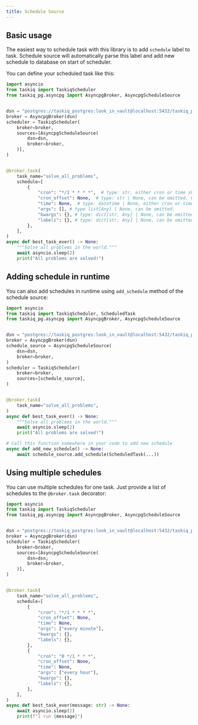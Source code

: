 ```yaml
---
title: Schedule Source
---
```


## Basic usage

The easiest way to schedule task with this library is to add `schedule` label to task. Schedule source will automatically
parse this label and add new schedule to database on start of scheduler.

You can define your scheduled task like this:

  ```python
  import asyncio
  from taskiq import TaskiqScheduler
  from taskiq_pg.asyncpg import AsyncpgBroker, AsyncpgScheduleSource


  dsn = "postgres://taskiq_postgres:look_in_vault@localhost:5432/taskiq_postgres"
  broker = AsyncpgBroker(dsn)
  scheduler = TaskiqScheduler(
      broker=broker,
      sources=[AsyncpgScheduleSource(
          dsn=dsn,
          broker=broker,
      )],
  )


  @broker.task(
      task_name="solve_all_problems",
      schedule=[
          {
              "cron": "*/1 * * * *",  # type: str, either cron or time should be specified.
              "cron_offset": None,  # type: str | None, can be omitted. For example "Europe/Berlin".
              "time": None,  # type: datetime | None, either cron or time should be specified.
              "args": [], # type list[Any] | None, can be omitted.
              "kwargs": {}, # type: dict[str, Any] | None, can be omitted.
              "labels": {}, # type: dict[str, Any] | None, can be omitted.
          },
      ],
  )
  async def best_task_ever() -> None:
      """Solve all problems in the world."""
      await asyncio.sleep(2)
      print("All problems are solved!")
  ```


## Adding schedule in runtime

You can also add schedules in runtime using `add_schedule` method of the schedule source:


  ```python
  import asyncio
  from taskiq import TaskiqScheduler, ScheduledTask
  from taskiq_pg.asyncpg import AsyncpgBroker, AsyncpgScheduleSource


  dsn = "postgres://taskiq_postgres:look_in_vault@localhost:5432/taskiq_postgres"
  broker = AsyncpgBroker(dsn)
  schedule_source = AsyncpgScheduleSource(
      dsn=dsn,
      broker=broker,
  )
  scheduler = TaskiqScheduler(
      broker=broker,
      sources=[schedule_source],
  )


  @broker.task(
      task_name="solve_all_problems",
  )
  async def best_task_ever() -> None:
      """Solve all problems in the world."""
      await asyncio.sleep(2)
      print("All problems are solved!")

  # Call this function somewhere in your code to add new schedule
  async def add_new_schedule() -> None:
      await schedule_source.add_schedule(ScheduledTask(...))
  ```

## Using multiple schedules

You can use multiple schedules for one task. Just provide a list of schedules to the `@broker.task` decorator:

```python
import asyncio
from taskiq import TaskiqScheduler
from taskiq_pg.asyncpg import AsyncpgBroker, AsyncpgScheduleSource


dsn = "postgres://taskiq_postgres:look_in_vault@localhost:5432/taskiq_postgres"
broker = AsyncpgBroker(dsn)
scheduler = TaskiqScheduler(
    broker=broker,
    sources=[AsyncpgScheduleSource(
        dsn=dsn,
        broker=broker,
    )],
)


@broker.task(
    task_name="solve_all_problems",
    schedule=[
        {
            "cron": "*/1 * * * *",
            "cron_offset": None,
            "time": None,
            "args": ["every minute"],
            "kwargs": {},
            "labels": {},
        },
        {
            "cron": "0 */1 * * *",
            "cron_offset": None,
            "time": None,
            "args": ["every hour"],
            "kwargs": {},
            "labels": {},
        },
    ],
)
async def best_task_ever(message: str) -> None:
    await asyncio.sleep(2)
    print(f"I run {message}")
```

